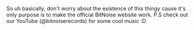 So uh basically, don't worry about the existence of this thingy cause it's only purpose is to make the official BitNoise website work.
P.S check out our YouTube (@bitnoiserecords) for some cool music :D
